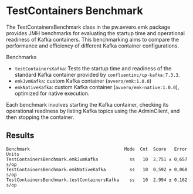 # TestContainers Benchmark
The TestContainersBenchmark class in the pw.avvero.emk package provides JMH benchmarks for evaluating the startup time 
and operational readiness of Kafka containers. This benchmarking aims to compare the performance and efficiency of 
different Kafka container configurations.

Benchmarks
- `testContainersKafka`: Tests the startup time and readiness of the standard Kafka container provided by `confluentinc/cp-kafka:7.3.3`.
- `emkJvmKafka`: custom Kafka container (`avvero/emk:1.0.0`)
- `emkNativeKafka`: custom Kafka container (`avvero/emk-native:1.0.0`), optimized for native execution.

Each benchmark involves starting the Kafka container, checking its operational readiness by listing Kafka topics using 
the AdminClient, and then stopping the container.

## Results
```
Benchmark                                    Mode  Cnt  Score   Error  Units
TestContainersBenchmark.emkJvmKafka            ss   10  2,751 ± 0,657   s/op
TestContainersBenchmark.emkNativeKafka         ss   10  0,592 ± 0,068   s/op
TestContainersBenchmark.testContainersKafka    ss   10  2,994 ± 0,162   s/op
```